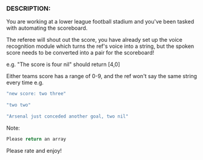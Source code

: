 ### DESCRIPTION:
You are working at a lower league football stadium and you've been tasked with automating the scoreboard.

The referee will shout out the score, you have already set up the voice recognition module which turns the ref's voice into a string, but the spoken score needs to be converted into a pair for the scoreboard!

e.g. "The score is four nil" should return [4,0]

Either teams score has a range of 0-9, and the ref won't say the same string every time e.g.
```js
"new score: two three"
  
"two two"
  
"Arsenal just conceded another goal, two nil"
```
Note:
```js
Please return an array
```
Please rate and enjoy!